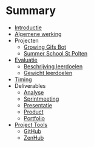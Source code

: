 # Summary
* [Introductie](./README.md)
* [Algemene werking](algemene_werking.md)
* Projecten
  * [Growing Gifs Bot](./projecten/growing_gifs_bot.md)
  * [Summer School St Polten]()
* [Evaluatie](./evaluatie/README.md)
  * [Beschrijving leerdoelen](./evaluatie/beschrijving_leerdoelen.md)
  * [Gewicht leerdoelen](./evaluatie/gewicht_leerdoelen.md)
* [Timing](./timing.md)
* Deliverables
  * [Analyse](./deliverables/analyse.md)
  * [Sprintmeeting](./deliverables/sprintmeeting.md)
  * [Presentatie](./deliverables/finale_presentatie.md)
  * [Product](./deliverables/product.md)
  * [Portfolio](./deliverables/portfolio.md)
* [Project Tools](./README.md)
  * [GitHub](./README.md)
  * [ZenHub](./README.md)
